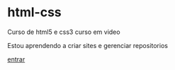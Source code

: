 # html-css
 Curso de html5 e css3 curso em video

Estou aprendendo a criar sites e gerenciar repositorios

<a href="https://tiagosimari.github.io/html-css/desafios/Desafio10/android">entrar</a>
